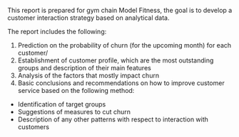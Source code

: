 This report is prepared for gym chain Model Fitness, the goal is to develop a customer interaction strategy based on analytical data. 

The report includes the following:
1. Prediction on the probability of churn (for the upcoming month) for each customer/
2. Establishment of customer profile, which are the most outstanding groups and description of their main features
3. Analysis of the factors that mostly impact churn
4. Basic conclusions and recommendations on how to improve customer service based on the following method:
- Identification of target groups
- Suggestions of measures to cut churn
- Description of any other patterns with respect to interaction with customers